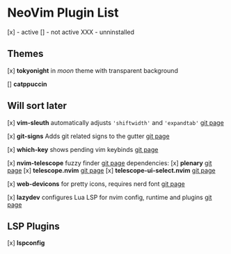 # NeoVim Plugin List

[x] - active
[] - not active
XXX - unninstalled

## Themes

[x] **tokyonight**
    in _moon_ theme with transparent background

[] **catppuccin**

## Will sort later

[x] **vim-sleuth**
    automatically adjusts `'shiftwidth'` and `'expandtab'`
    [git page](https://github.com/tpope/vim-sleuth)

[x] **git-signs**
    Adds git related signs to the gutter
    [git page](https://github.com/lewis6991/gitsigns.nvim)

[x] **which-key**
    shows pending vim keybinds
    [git page](https://github.com/folke/which-key.nvim)

[x] **nvim-telescope**
    fuzzy finder
    [git page](https://github.com/nvim-telescope/telescope.nvim)
    dependencies:
        [x] **plenary** [git page](https://github.com/nvim-lua/plenary.nvim)
            [x] **telescope.nvim**  [git page](https://github.com/nvim-telescope/telescope.nvim)
        [x] **telescope-ui-select.nvim**    [git page](https://github.com/nvim-telescope/telescope-ui-select.nvim)
        

[x] **web-devicons** 
        for pretty icons, requires nerd font
        [git page](https://github.com/nvim-tree/nvim-web-devicons)

[x] **lazydev**
    configures Lua LSP for nvim config, runtime and plugins
    [git page](https://github.com/folke/lazydev.nvim)

## LSP Plugins

[x] **lspconfig**
    
